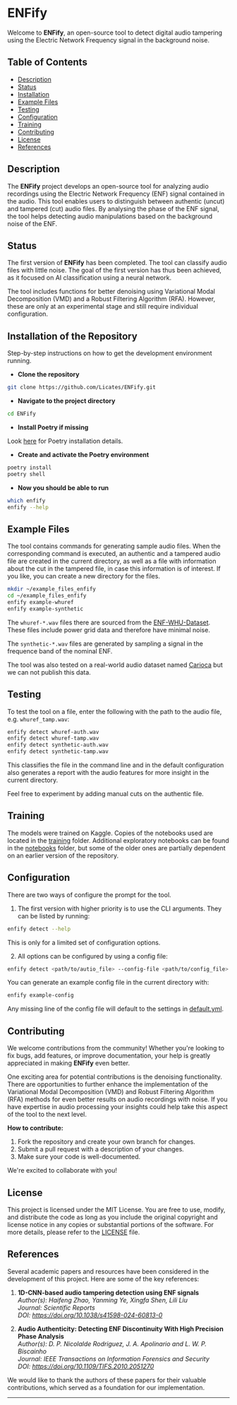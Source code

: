 # ENFify

Welcome to **ENFify**, an open-source tool to detect digital audio tampering using the Electric Network Frequency signal in the background noise.

## Table of Contents
- [Description](#description)
- [Status](#status)
- [Installation](#installation-of-the-repository)
- [Example Files](#example-files)
- [Testing](#testing)
- [Configuration](#configuration)
- [Training](#training)
- [Contributing](#contributing)
- [License](#license)
- [References](#references)

## Description
The **ENFify** project develops an open-source tool for analyzing audio recordings using the Electric Network Frequency (ENF) signal contained in the audio. This tool enables users to distinguish between authentic (uncut) and tampered (cut) audio files. By analysing the phase of the ENF signal, the tool helps detecting audio manipulations based on the background noise of the ENF.

## Status
The first version of **ENFify** has been completed. The tool can classify audio files with little noise. The goal of the first version has thus been achieved, as it focused on AI classification using a neural network.

The tool includes functions for better denoising using Variational Modal Decomposition (VMD) and a Robust Filtering Algorithm (RFA). However, these are only at an experimental stage and still require individual configuration.

## Installation of the Repository
Step-by-step instructions on how to get the development environment running.

- **Clone the repository**
```bash
git clone https://github.com/Licates/ENFify.git
```

- **Navigate to the project directory**
```bash
cd ENFify
```

- **Install Poetry if missing**

Look [here](https://python-poetry.org/docs/) for Poetry installation details.

- **Create and activate the Poetry environment**
```bash
poetry install
poetry shell
```

- **Now you should be able to run**
```bash
which enfify
enfify --help
```

## Example Files
The tool contains commands for generating sample audio files. When the corresponding command is executed, an authentic and a tampered audio file are created in the current directory, as well as a file with information about the cut in the tampered file, in case this information is of interest. If you like, you can create a new directory for the files.
```bash
mkdir ~/example_files_enfify
cd ~/example_files_enfify
enfify example-whuref
enfify example-synthetic
```
The `whuref-*.wav` files there are sourced from the [ENF-WHU-Dataset](https://github.com/ghua-ac/ENF-WHU-Dataset/tree/78ed7f3784949f769f291fc1cb94acd10da6322f/ENF-WHU-Dataset/H1_ref). These files include power grid data and therefore have minimal noise.

The `synthetic-*.wav` files are generated by sampling a signal in the frequence band of the nominal ENF.

The tool was also tested on a real-world audio dataset named [Carioca](https://doi.org/10.1109/TIFS.2010.2051270) but we can not publish this data.

## Testing

To test the tool on a file, enter the following with the path to the audio file, e.g. `whuref_tamp.wav`:

```bash
enfify detect whuref-auth.wav
enfify detect whuref-tamp.wav
enfify detect synthetic-auth.wav
enfify detect synthetic-tamp.wav
```

This classifies the file in the command line and in the default configuration also generates a report with the audio features for more insight in the current directory.

Feel free to experiment by adding manual cuts on the authentic file.

## Training
The models were trained on Kaggle. Copies of the notebooks used are located in the [training](training) folder. Additional exploratory notebooks can be found in the [notebooks](notebooks) folder, but some of the older ones are partially dependent on an earlier version of the repository.

## Configuration

There are two ways of configure the prompt for the tool.

1. The first version with higher priority is to use the CLI arguments. They can be listed by running:

```bash
enfify detect --help
```

This is only for a limited set of configuration options.

2. All options can be configured by using a config file:

```bash
enfify detect <path/to/autio_file> --config-file <path/to/config_file>
```

You can generate an example config file in the current directory with:

```bash
enfify example-config
```

Any missing line of the config file will default to the settings in [default.yml](config/default.yml).

## Contributing
We welcome contributions from the community! Whether you're looking to fix bugs, add features, or improve documentation, your help is greatly appreciated in making **ENFify** even better.

One exciting area for potential contributions is the denoising functionality. There are opportunities to further enhance the implementation of the Variational Modal Decomposition (VMD) and Robust Filtering Algorithm (RFA) methods for even better results on audio recordings with noise. If you have expertise in audio processing your insights could help take this aspect of the tool to the next level.

**How to contribute:**
1. Fork the repository and create your own branch for changes.
2. Submit a pull request with a description of your changes.
3. Make sure your code is well-documented.

We're excited to collaborate with you!

## License
This project is licensed under the MIT License. You are free to use, modify, and distribute the code as long as you include the original copyright and license notice in any copies or substantial portions of the software. For more details, please refer to the [LICENSE](LICENSE) file.

## References
Several academic papers and resources have been considered in the development of this project. Here are some of the key references:

1. **1D-CNN-based audio tampering detection using ENF signals** \
*Author(s): Haifeng Zhao, Yanming Ye, Xingfa Shen, Lili Liu \
Journal: Scientific Reports \
DOI: https://doi.org/10.1038/s41598-024-60813-0*

2. **Audio Authenticity: Detecting ENF Discontinuity With High Precision Phase Analysis** \
*Author(s): D. P. Nicolalde Rodriguez, J. A. Apolinario and L. W. P. Biscainho \
Journal: IEEE Transactions on Information Forensics and Security \
DOI: https://doi.org/10.1109/TIFS.2010.2051270*

We would like to thank the authors of these papers for their valuable contributions, which served as a foundation for our implementation.

--------
